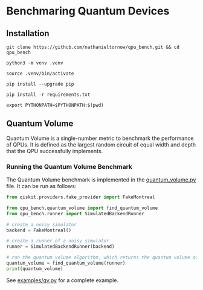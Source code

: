 # Benchmaring Quantum Devices

## Installation

```shell
git clone https://github.com/nathanieltornow/qpu_bench.git && cd qpu_bench
```
```shell
python3 -m venv .venv
```
```shell
source .venv/bin/activate
```
```shell
pip install --upgrade pip
```
```shell
pip install -r requirements.txt
```
```shell
export PYTHONPATH=$PYTHONPATH:$(pwd)
```


## Quantum Volume

Quantum Volume is a single-number metric to benchmark the performance of QPUs. It is defined as the largest random circuit of equal width and depth that the QPU successfully implements.


### Running the Quantum Volume Benchmark

The Quantum Volume benchmark is implemented in the [quantum_volume.py](qpu_bench/quantum_volume.py) file. It can be run as follows:

```python
from qiskit.providers.fake_provider import FakeMontreal

from qpu_bench.quantum_volume import find_quantum_volume
from qpu_bench.runner import SimulatedBackendRunner

# create a noisy simulator
backend = FakeMontreal()

# create a runner of a noisy simulator
runner = SimulatedBackendRunner(backend)

# run the quantum volume algorithm, which returns the quantum volume of the device
quantum_volume = find_quantum_volume(runner)
print(quantum_volume)
```

See [examples/qv.py](examples/qv.py) for a complete example.


